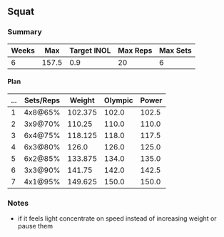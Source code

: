 ## Squat

### Summary

Weeks | Max | Target INOL | Max Reps | Max Sets
--- | --- | --- | --- | ---
6 | 157.5 | 0.9 | 20 | 6

#### Plan

 ... | Sets/Reps | Weight | Olympic | Power
--- | --- | --- | --- | ---
1 | 4x8@65% | 102.375 | 102.0 | 102.5
2 | 3x9@70% | 110.25 | 110.0 | 110.0
3 | 6x4@75% | 118.125 | 118.0 | 117.5
4 | 6x3@80% | 126.0 | 126.0 | 125.0
5 | 6x2@85% | 133.875 | 134.0 | 135.0
6 | 3x3@90% | 141.75 | 142.0 | 142.5
7 | 4x1@95% | 149.625 | 150.0 | 150.0

### Notes

- if it feels light concentrate on speed instead of increasing weight or pause them

